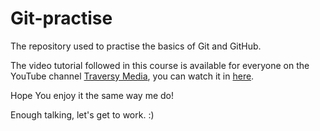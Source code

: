# Git-practise
The repository used to practise the basics of Git and GitHub.

The video tutorial followed in this course is available for everyone on the YouTube channel [Traversy Media](https://www.youtube.com/channel/UC29ju8bIPH5as8OGnQzwJyA "Traversy Media - YouTube Channel"), you can watch it in [here](https://www.youtube.com/watch?v=SWYqp7iY_Tc "Git & GitHub Crash Course For Beginners").

Hope You enjoy it the same way me do!

Enough talking, let's get to work. :)
